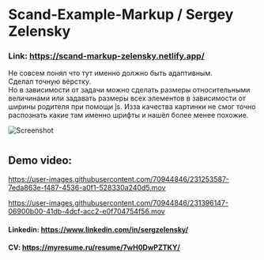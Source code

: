 # Scand-Example-Markup / Sergey Zelensky
### Link: https://scand-markup-zelensky.netlify.app/
Не совсем понял что тут именно должно быть адаптивным.  
Сделал точную вёрстку.  
Но в зависимости от задачи можно сделать размеры относительными величинами или задавать размеры всех элементов в зависимости от ширины родителя при помощи js.
Изза качества картинки не смог точно распознать какие там именно шрифты и нашёл более менее похожие.

![Screenshot](https://user-images.githubusercontent.com/70944846/231253336-c03c3945-0992-4a2c-843e-491969f4fcf4.png)  
#
## Demo video:
https://user-images.githubusercontent.com/70944846/231253587-7eda863e-f487-4536-a0f1-528330a240d5.mov

https://user-images.githubusercontent.com/70944846/231396147-06900b00-41db-4dcf-acc2-e0f704754f56.mov

#### Linkedin: https://www.linkedin.com/in/sergzelensky/  
#### CV: https://myresume.ru/resume/7wH0DwPZTKY/
